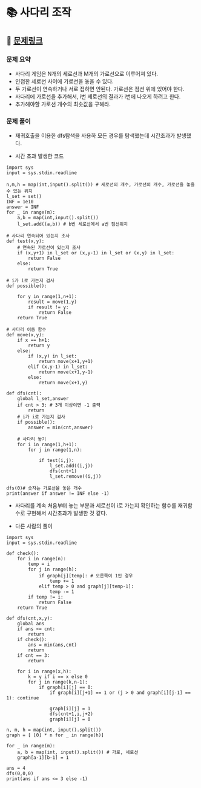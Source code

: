 
# 📚 사다리 조작

## 📌 [문제링크](https://www.acmicpc.net/problem/15684)

### 문제 요약

- 사다리 게임은 N개의 세로선과 M개의 가로선으로 이루어져 있다.
- 인접한 세로선 사이에 가로선을 놓을 수 있다.
- 두 가로선이 연속하거나 서로 접하면 안된다. 가로선은 점선 위에 있어야 한다.
- 사다리에 가로선을 추가해서, i번 세로선의 결과가 i번에 나오게 하려고 한다.
- 추가해야할 가로선 개수의 최솟값을 구해라.

### 문제 풀이

- 재귀호출을 이용한 dfs탐색을 사용하 모든 경우를 탐색했는데 시간초과가 발생했다.

- 시간 초과 발생한 코드

```
import sys
input = sys.stdin.readline

n,m,h = map(int,input().split()) # 세로선의 개수, 가로선의 개수, 가로선을 놓을 수 있는 위치
l_set = set()
INF = 1e10
answer = INF
for _ in range(m):
    a,b = map(int,input().split())
    l_set.add((a,b)) # b번 세로선에서 a번 점선위치
    
# 사다리 연속되어 있는지 조사
def test(x,y):
    # 연속된 가로선이 있는지 조사
    if (x,y+1) in l_set or (x,y-1) in l_set or (x,y) in l_set:
        return False
    else:
        return True

# i가 i로 가는지 검사
def possible():
    
    for y in range(1,n+1):
        result = move(1,y)
        if result != y:
            return False
    return True

# 사다리 이동 함수
def move(x,y):
    if x == h+1:
        return y
    else:
        if (x,y) in l_set:
            return move(x+1,y+1)
        elif (x,y-1) in l_set:
            return move(x+1,y-1)
        else:
            return move(x+1,y)
    
def dfs(cnt):
    global l_set,answer
    if cnt > 3: # 3개 이상이면 -1 출력
        return
    # i가 i로 가는지 검사
    if possible():
        answer = min(cnt,answer)
    
    # 사다리 놓기
    for i in range(1,h+1):
        for j in range(1,n):
            
            if test(i,j):
                l_set.add((i,j))
                dfs(cnt+1)
                l_set.remove((i,j))
            
dfs(0)# 숫자는 가로선을 놓은 개수
print(answer if answer != INF else -1)
```

- 사다리를 계속 처음부터 놓는 부분과 세로선이 i로 가는지 확인하는 함수를 재귀함수로 구현해서 시간초과가 발생한 것 같다.

- 다른 사람의 풀이

```
import sys
input = sys.stdin.readline

def check():
    for i in range(n):
        temp = i
        for j in range(h):
            if graph[j][temp]: # 오른쪽이 1인 경우
                temp += 1
            elif temp > 0 and graph[j][temp-1]:
                temp -= 1
        if temp != i:
            return False
    return True

def dfs(cnt,x,y):
    global ans
    if ans <= cnt:
        return
    if check():
        ans = min(ans,cnt)
        return
    if cnt == 3:
        return
    
    for i in range(x,h):
        k = y if i == x else 0
        for j in range(k,n-1):
            if graph[i][j] == 0:
                if graph[i][j+1] == 1 or (j > 0 and graph[i][j-1] == 1): continue
                    
                graph[i][j] = 1
                dfs(cnt+1,i,j+2)
                graph[i][j] = 0
    
n, m, h = map(int, input().split())
graph = [ [0] * n for _ in range(h)]

for _ in range(m):
    a, b = map(int, input().split()) # 가로, 세로선
    graph[a-1][b-1] = 1

ans = 4
dfs(0,0,0)
print(ans if ans <= 3 else -1)
```


